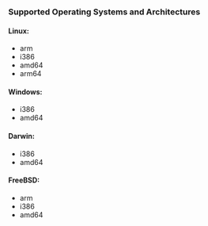 ### Supported Operating Systems and Architectures

#### Linux:
* arm
* i386
* amd64
* arm64

#### Windows:
* i386
* amd64

#### Darwin:
* i386
* amd64

#### FreeBSD:
* arm
* i386
* amd64
